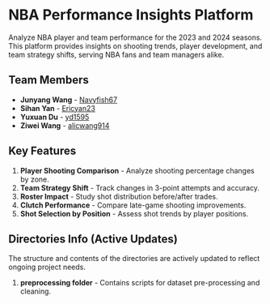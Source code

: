 # NBA Performance Insights Platform

Analyze NBA player and team performance for the 2023 and 2024 seasons. This platform provides insights on shooting trends, player development, and team strategy shifts, serving NBA fans and team managers alike.

## Team Members
- **Junyang Wang** - [Navyfish67](https://github.com/Navyfish67)
- **Sihan Yan** - [Ericyan23](https://github.com/Ericyan23)
- **Yuxuan Du** - [yd1595](https://github.com/yd1595)
- **Ziwei Wang** - [alicwang914](https://github.com/alicwang914)

## Key Features
1. **Player Shooting Comparison** - Analyze shooting percentage changes by zone.
2. **Team Strategy Shift** - Track changes in 3-point attempts and accuracy.
3. **Roster Impact** - Study shot distribution before/after trades.
4. **Clutch Performance** - Compare late-game shooting improvements.
5. **Shot Selection by Position** - Assess shot trends by player positions.

## Directories Info (Active Updates)
The structure and contents of the directories are actively updated to reflect ongoing project needs.

1. **preprocessing folder** - Contains scripts for dataset pre-processing and cleaning.

